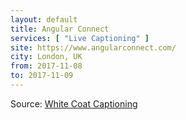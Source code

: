 ```yaml
---
layout: default
title: Angular Connect
services: [ "Live Captioning" ]
site: https://www.angularconnect.com/
city: London, UK
from: 2017-11-08
to: 2017-11-09
---
```


Source: [White Coat Captioning](http://www.whitecoatcaptioning.com/)

